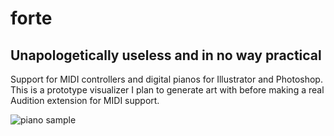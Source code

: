 # forte

## Unapologetically useless and in no way practical

Support for MIDI controllers and digital pianos for Illustrator and Photoshop. This is a prototype visualizer I plan to generate art with before making a real Audition extension for MIDI support.

![piano sample](https://thumbs.gfycat.com/JovialGregariousCreature-size_restricted.gif)